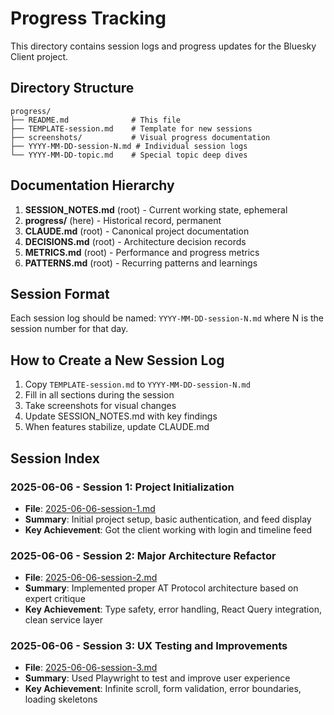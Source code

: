 # Progress Tracking

This directory contains session logs and progress updates for the Bluesky Client project.

## Directory Structure

```
progress/
├── README.md              # This file
├── TEMPLATE-session.md    # Template for new sessions
├── screenshots/           # Visual progress documentation
├── YYYY-MM-DD-session-N.md # Individual session logs
└── YYYY-MM-DD-topic.md    # Special topic deep dives
```

## Documentation Hierarchy

1. **SESSION_NOTES.md** (root) - Current working state, ephemeral
2. **progress/** (here) - Historical record, permanent
3. **CLAUDE.md** (root) - Canonical project documentation
4. **DECISIONS.md** (root) - Architecture decision records
5. **METRICS.md** (root) - Performance and progress metrics
6. **PATTERNS.md** (root) - Recurring patterns and learnings

## Session Format
Each session log should be named: `YYYY-MM-DD-session-N.md` where N is the session number for that day.

## How to Create a New Session Log

1. Copy `TEMPLATE-session.md` to `YYYY-MM-DD-session-N.md`
2. Fill in all sections during the session
3. Take screenshots for visual changes
4. Update SESSION_NOTES.md with key findings
5. When features stabilize, update CLAUDE.md

## Session Index

### 2025-06-06 - Session 1: Project Initialization
- **File**: [2025-06-06-session-1.md](./2025-06-06-session-1.md)
- **Summary**: Initial project setup, basic authentication, and feed display
- **Key Achievement**: Got the client working with login and timeline feed

### 2025-06-06 - Session 2: Major Architecture Refactor
- **File**: [2025-06-06-session-2.md](./2025-06-06-session-2.md)
- **Summary**: Implemented proper AT Protocol architecture based on expert critique
- **Key Achievement**: Type safety, error handling, React Query integration, clean service layer

### 2025-06-06 - Session 3: UX Testing and Improvements
- **File**: [2025-06-06-session-3.md](./2025-06-06-session-3.md)
- **Summary**: Used Playwright to test and improve user experience
- **Key Achievement**: Infinite scroll, form validation, error boundaries, loading skeletons